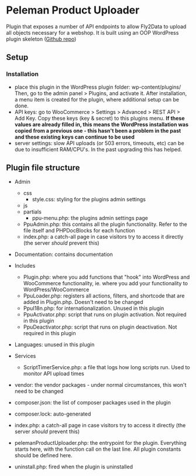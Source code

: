 # Peleman Product Uploader

Plugin that exposes a number of API endpoints to allow Fly2Data to upload all objects necessary for a webshop.
It is built using an OOP WordPress plugin skeleton ([Github repo](https://github.com/Peleman-NV/wordpress_oop_plugin_skeleton))

## Setup

### Installation

-   place this plugin in the WordPress plugin folder: wp-content/plugins/ Then, go to the admin panel > Plugins, and activate it. After installation, a menu item is created for the plugin, where additional setup can be done.
-   API keys: go to WooCommerce > Settings > Advanced > REST API > Add Key. Copy these keys (key & secret) to this plugins menu. **If these values are already filled in, this means the WordPress installation was copied from a previous one - this hasn't been a problem in the past and these existing keys can continue to be used**
-   server settings: slow API uploads (or 503 errors, timeouts, etc) can be due to insufficient RAM/CPU's. In the past upgrading this has helped.

## Plugin file structure

-   Admin

    -   css
        -   style.css: styling for the plugins admin settings
    -   js
    -   partials
        -   ppu-menu.php: the plugins admin settings page
    -   PpuAdmin.php: this contains all the plugin functionality. Refer to the file itself and PHPDocBlocks for each function
    -   index.php: a catch-all page in case visitors try to access it directly (the server _should_ prevent this)

-   Documentation: contains documentation
-   Includes
    -   Plugin.php: where you add functions that "hook" into WordPress and WooCommerce functionality, ie. where you add your functionality to WordPress/WooCommerce
    -   PpuLoader.php: registers all actions, filters, and shortcode that are added in Plugin.php. Doesn't need to be changed
    -   PpuI18n.php: for internationalization. Unused in this plugin
    -   PpuActivator.php: script that runs on plugin activation. Not required in this plugin
    -   PpuDeactivator.php: script that runs on plugin deactivation. Not required in this plugin
-   Languages: unused in this plugin
-   Services
    -   ScriptTimerService.php: a file that logs how long scripts run. Used to monitor API upload times
-   vendor: the vendor packages - under normal circumstances, this won't need to be changed
-   composer.json: the list of composer packages used in the plugin
-   composer.lock: auto-generated
-   index.php: a catch-all page in case visitors try to access it directly (the server _should_ prevent this)
-   pelemanProductUploader.php: the entrypoint for the plugin. Everything starts here, with the function call on the last line. All plugin constants should be defined here.
-   uninstall.php: fired when the plugin is uninstalled
